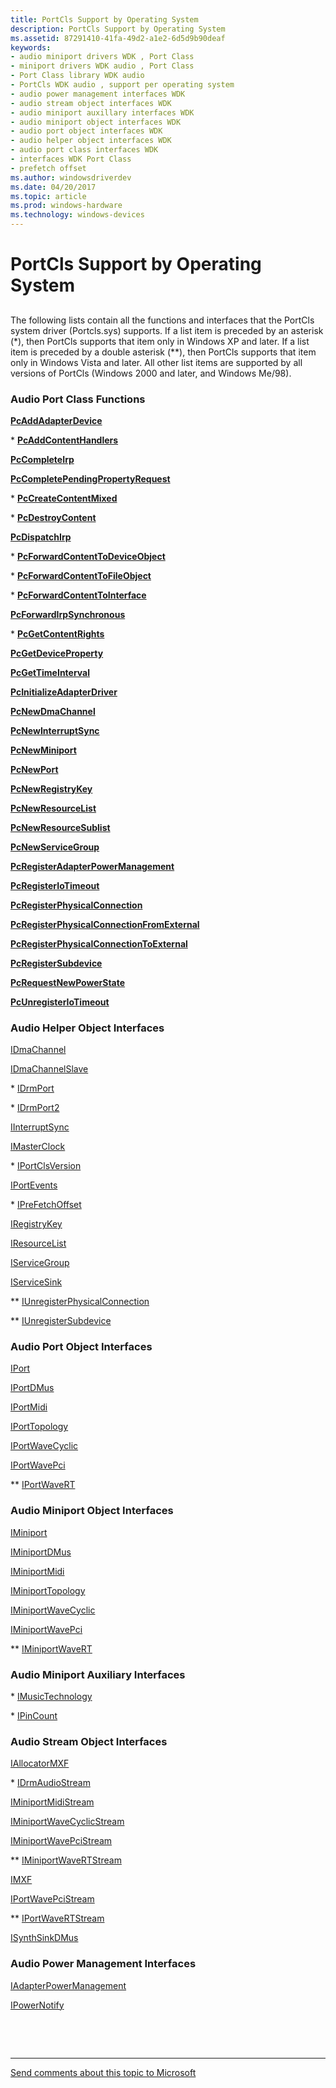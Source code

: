 ```yaml
---
title: PortCls Support by Operating System
description: PortCls Support by Operating System
ms.assetid: 87291410-41fa-49d2-a1e2-6d5d9b90deaf
keywords:
- audio miniport drivers WDK , Port Class
- miniport drivers WDK audio , Port Class
- Port Class library WDK audio
- PortCls WDK audio , support per operating system
- audio power management interfaces WDK
- audio stream object interfaces WDK
- audio miniport auxillary interfaces WDK
- audio miniport object interfaces WDK
- audio port object interfaces WDK
- audio helper object interfaces WDK
- audio port class interfaces WDK
- interfaces WDK Port Class
- prefetch offset
ms.author: windowsdriverdev
ms.date: 04/20/2017
ms.topic: article
ms.prod: windows-hardware
ms.technology: windows-devices
---
```


# PortCls Support by Operating System


## <span id="portcls_support_by_operating_system"></span><span id="PORTCLS_SUPPORT_BY_OPERATING_SYSTEM"></span>


The following lists contain all the functions and interfaces that the PortCls system driver (Portcls.sys) supports. If a list item is preceded by an asterisk (\*), then PortCls supports that item only in Windows XP and later. If a list item is preceded by a double asterisk (\*\*), then PortCls supports that item only in Windows Vista and later. All other list items are supported by all versions of PortCls (Windows 2000 and later, and Windows Me/98).

### <span id="Audio_Port_Class_Functions"></span><span id="audio_port_class_functions"></span><span id="AUDIO_PORT_CLASS_FUNCTIONS"></span>Audio Port Class Functions

[**PcAddAdapterDevice**](https://msdn.microsoft.com/library/windows/hardware/ff537683)

\* [**PcAddContentHandlers**](https://msdn.microsoft.com/library/windows/hardware/ff537684)

[**PcCompleteIrp**](https://msdn.microsoft.com/library/windows/hardware/ff537686)

[**PcCompletePendingPropertyRequest**](https://msdn.microsoft.com/library/windows/hardware/ff537687)

\* [**PcCreateContentMixed**](https://msdn.microsoft.com/library/windows/hardware/ff537689)

\* [**PcDestroyContent**](https://msdn.microsoft.com/library/windows/hardware/ff537690)

[**PcDispatchIrp**](https://msdn.microsoft.com/library/windows/hardware/ff537691)

\* [**PcForwardContentToDeviceObject**](https://msdn.microsoft.com/library/windows/hardware/ff537696)

\* [**PcForwardContentToFileObject**](https://msdn.microsoft.com/library/windows/hardware/ff537697)

\* [**PcForwardContentToInterface**](https://msdn.microsoft.com/library/windows/hardware/ff537698)

[**PcForwardIrpSynchronous**](https://msdn.microsoft.com/library/windows/hardware/ff537699)

\* [**PcGetContentRights**](https://msdn.microsoft.com/library/windows/hardware/ff537700)

[**PcGetDeviceProperty**](https://msdn.microsoft.com/library/windows/hardware/ff537701)

[**PcGetTimeInterval**](https://msdn.microsoft.com/library/windows/hardware/ff537702)

[**PcInitializeAdapterDriver**](https://msdn.microsoft.com/library/windows/hardware/ff537703)

[**PcNewDmaChannel**](https://msdn.microsoft.com/library/windows/hardware/ff537712)

[**PcNewInterruptSync**](https://msdn.microsoft.com/library/windows/hardware/ff537713)

[**PcNewMiniport**](https://msdn.microsoft.com/library/windows/hardware/ff537714)

[**PcNewPort**](https://msdn.microsoft.com/library/windows/hardware/ff537715)

[**PcNewRegistryKey**](https://msdn.microsoft.com/library/windows/hardware/ff537716)

[**PcNewResourceList**](https://msdn.microsoft.com/library/windows/hardware/ff537717)

[**PcNewResourceSublist**](https://msdn.microsoft.com/library/windows/hardware/ff537718)

[**PcNewServiceGroup**](https://msdn.microsoft.com/library/windows/hardware/ff537719)

[**PcRegisterAdapterPowerManagement**](https://msdn.microsoft.com/library/windows/hardware/ff537724)

[**PcRegisterIoTimeout**](https://msdn.microsoft.com/library/windows/hardware/ff537725)

[**PcRegisterPhysicalConnection**](https://msdn.microsoft.com/library/windows/hardware/ff537726)

[**PcRegisterPhysicalConnectionFromExternal**](https://msdn.microsoft.com/library/windows/hardware/ff537728)

[**PcRegisterPhysicalConnectionToExternal**](https://msdn.microsoft.com/library/windows/hardware/ff537729)

[**PcRegisterSubdevice**](https://msdn.microsoft.com/library/windows/hardware/ff537731)

[**PcRequestNewPowerState**](https://msdn.microsoft.com/library/windows/hardware/ff537733)

[**PcUnregisterIoTimeout**](https://msdn.microsoft.com/library/windows/hardware/ff537736)

### <span id="Audio_Helper_Object_Interfaces"></span><span id="audio_helper_object_interfaces"></span><span id="AUDIO_HELPER_OBJECT_INTERFACES"></span>Audio Helper Object Interfaces

[IDmaChannel](https://msdn.microsoft.com/library/windows/hardware/ff536547)

[IDmaChannelSlave](https://msdn.microsoft.com/library/windows/hardware/ff536548)

\* [IDrmPort](https://msdn.microsoft.com/library/windows/hardware/ff536571)

\* [IDrmPort2](https://msdn.microsoft.com/library/windows/hardware/ff536573)

[IInterruptSync](https://msdn.microsoft.com/library/windows/hardware/ff536590)

[IMasterClock](https://msdn.microsoft.com/library/windows/hardware/ff536696)

\* [IPortClsVersion](https://msdn.microsoft.com/library/windows/hardware/ff536877)

[IPortEvents](https://msdn.microsoft.com/library/windows/hardware/ff536884)

\* [IPreFetchOffset](https://msdn.microsoft.com/library/windows/hardware/ff536951)

[IRegistryKey](https://msdn.microsoft.com/library/windows/hardware/ff536965)

[IResourceList](https://msdn.microsoft.com/library/windows/hardware/ff536976)

[IServiceGroup](https://msdn.microsoft.com/library/windows/hardware/ff536994)

[IServiceSink](https://msdn.microsoft.com/library/windows/hardware/ff537006)

\*\* [IUnregisterPhysicalConnection](https://msdn.microsoft.com/library/windows/hardware/ff537022)

\*\* [IUnregisterSubdevice](https://msdn.microsoft.com/library/windows/hardware/ff537030)

### <span id="Audio_Port_Object_Interfaces"></span><span id="audio_port_object_interfaces"></span><span id="AUDIO_PORT_OBJECT_INTERFACES"></span>Audio Port Object Interfaces

[IPort](https://msdn.microsoft.com/library/windows/hardware/ff536842)

[IPortDMus](https://msdn.microsoft.com/library/windows/hardware/ff536879)

[IPortMidi](https://msdn.microsoft.com/library/windows/hardware/ff536891)

[IPortTopology](https://msdn.microsoft.com/library/windows/hardware/ff536896)

[IPortWaveCyclic](https://msdn.microsoft.com/library/windows/hardware/ff536899)

[IPortWavePci](https://msdn.microsoft.com/library/windows/hardware/ff536905)

\*\* [IPortWaveRT](https://msdn.microsoft.com/library/windows/hardware/ff536920)

### <span id="Audio_Miniport_Object_Interfaces"></span><span id="audio_miniport_object_interfaces"></span><span id="AUDIO_MINIPORT_OBJECT_INTERFACES"></span>Audio Miniport Object Interfaces

[IMiniport](https://msdn.microsoft.com/library/windows/hardware/ff536698)

[IMiniportDMus](https://msdn.microsoft.com/library/windows/hardware/ff536699)

[IMiniportMidi](https://msdn.microsoft.com/library/windows/hardware/ff536703)

[IMiniportTopology](https://msdn.microsoft.com/library/windows/hardware/ff536712)

[IMiniportWaveCyclic](https://msdn.microsoft.com/library/windows/hardware/ff536714)

[IMiniportWavePci](https://msdn.microsoft.com/library/windows/hardware/ff536724)

\*\* [IMiniportWaveRT](https://msdn.microsoft.com/library/windows/hardware/ff536737)

### <span id="Audio_Miniport_Auxiliary_Interfaces"></span><span id="audio_miniport_auxiliary_interfaces"></span><span id="AUDIO_MINIPORT_AUXILIARY_INTERFACES"></span>Audio Miniport Auxiliary Interfaces

\* [IMusicTechnology](https://msdn.microsoft.com/library/windows/hardware/ff536778)

\* [IPinCount](https://msdn.microsoft.com/library/windows/hardware/ff536832)

### <span id="Audio_Stream_Object_Interfaces"></span><span id="audio_stream_object_interfaces"></span><span id="AUDIO_STREAM_OBJECT_INTERFACES"></span>Audio Stream Object Interfaces

[IAllocatorMXF](https://msdn.microsoft.com/library/windows/hardware/ff536491)

\* [IDrmAudioStream](https://msdn.microsoft.com/library/windows/hardware/ff536568)

[IMiniportMidiStream](https://msdn.microsoft.com/library/windows/hardware/ff536704)

[IMiniportWaveCyclicStream](https://msdn.microsoft.com/library/windows/hardware/ff536715)

[IMiniportWavePciStream](https://msdn.microsoft.com/library/windows/hardware/ff536725)

\*\* [IMiniportWaveRTStream](https://msdn.microsoft.com/library/windows/hardware/ff536738)

[IMXF](https://msdn.microsoft.com/library/windows/hardware/ff536782)

[IPortWavePciStream](https://msdn.microsoft.com/library/windows/hardware/ff536907)

\*\* [IPortWaveRTStream](https://msdn.microsoft.com/library/windows/hardware/ff536922)

[ISynthSinkDMus](https://msdn.microsoft.com/library/windows/hardware/ff537011)

### <span id="Audio_Power_Management_Interfaces"></span><span id="audio_power_management_interfaces"></span><span id="AUDIO_POWER_MANAGEMENT_INTERFACES"></span>Audio Power Management Interfaces

[IAdapterPowerManagement](https://msdn.microsoft.com/library/windows/hardware/ff536485)

[IPowerNotify](https://msdn.microsoft.com/library/windows/hardware/ff536947)

 

 


--------------------
[Send comments about this topic to Microsoft](mailto:wsddocfb@microsoft.com?subject=Documentation%20feedback%20[audio\audio]:%20PortCls%20Support%20by%20Operating%20System%20%20RELEASE:%20%287/18/2016%29&body=%0A%0APRIVACY%20STATEMENT%0A%0AWe%20use%20your%20feedback%20to%20improve%20the%20documentation.%20We%20don't%20use%20your%20email%20address%20for%20any%20other%20purpose,%20and%20we'll%20remove%20your%20email%20address%20from%20our%20system%20after%20the%20issue%20that%20you're%20reporting%20is%20fixed.%20While%20we're%20working%20to%20fix%20this%20issue,%20we%20might%20send%20you%20an%20email%20message%20to%20ask%20for%20more%20info.%20Later,%20we%20might%20also%20send%20you%20an%20email%20message%20to%20let%20you%20know%20that%20we've%20addressed%20your%20feedback.%0A%0AFor%20more%20info%20about%20Microsoft's%20privacy%20policy,%20see%20http://privacy.microsoft.com/default.aspx. "Send comments about this topic to Microsoft")



